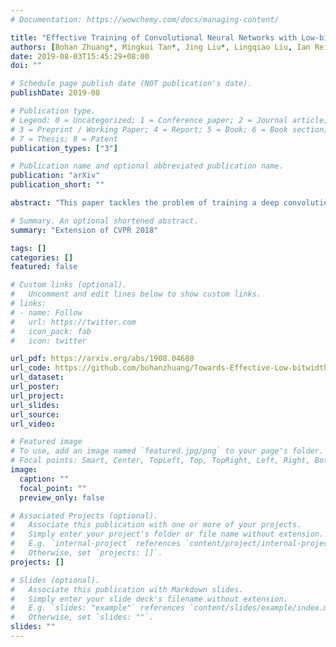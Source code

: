 ```yaml
---
# Documentation: https://wowchemy.com/docs/managing-content/

title: "Effective Training of Convolutional Neural Networks with Low-bitwidth Weights and Activations "
authors: [Bohan Zhuang*, Mingkui Tan*, Jing Liu*, Lingqiao Liu, Ian Reid, Chunhua Shen]
date: 2019-08-03T15:45:29+08:00
doi: ""

# Schedule page publish date (NOT publication's date).
publishDate: 2019-08

# Publication type.
# Legend: 0 = Uncategorized; 1 = Conference paper; 2 = Journal article;
# 3 = Preprint / Working Paper; 4 = Report; 5 = Book; 6 = Book section;
# 7 = Thesis; 8 = Patent
publication_types: ["3"]

# Publication name and optional abbreviated publication name.
publication: "arXiv"
publication_short: ""

abstract: "This paper tackles the problem of training a deep convolutional neural network of both low-bitwidth weights and activations. Optimizing a low-precision network is very challenging due to the non-differentiability of the quantizer, which may result in substantial accuracy loss. To address this, we propose three practical approaches, including (i) progressive quantization; (ii) stochastic precision; and (iii) joint knowledge distillation to improve the network training. First, for progressive quantization, we propose two schemes to progressively find good local minima. Specifically, we propose to first optimize a net with quantized weights and subsequently quantize activations. This is in contrast to the traditional methods which optimize them simultaneously. Furthermore, we propose a second progressive quantization scheme which gradually decreases the bit-width from high-precision to low-precision during training. Second, to alleviate the excessive training burden due to the multi-round training stages, we further propose a one-stage stochastic precision strategy to randomly sample and quantize sub-networks while keeping other parts in full-precision. Finally, we adopt a novel learning scheme to jointly train a full-precision model alongside the low-precision one. By doing so, the full-precision model provides hints to guide the low-precision model training and significantly improves the performance of the low-precision network. Extensive experiments on various datasets (e.g., CIFAR-100, ImageNet) show the effectiveness of the proposed methods."

# Summary. An optional shortened abstract.
summary: "Extension of CVPR 2018"

tags: []
categories: []
featured: false

# Custom links (optional).
#   Uncomment and edit lines below to show custom links.
# links:
# - name: Follow
#   url: https://twitter.com
#   icon_pack: fab
#   icon: twitter

url_pdf: https://arxiv.org/abs/1908.04680
url_code: https://github.com/bohanzhuang/Towards-Effective-Low-bitwidth-Convolutional-Neural-Networks
url_dataset:
url_poster:
url_project:
url_slides:
url_source:
url_video:

# Featured image
# To use, add an image named `featured.jpg/png` to your page's folder. 
# Focal points: Smart, Center, TopLeft, Top, TopRight, Left, Right, BottomLeft, Bottom, BottomRight.
image:
  caption: ""
  focal_point: ""
  preview_only: false

# Associated Projects (optional).
#   Associate this publication with one or more of your projects.
#   Simply enter your project's folder or file name without extension.
#   E.g. `internal-project` references `content/project/internal-project/index.md`.
#   Otherwise, set `projects: []`.
projects: []

# Slides (optional).
#   Associate this publication with Markdown slides.
#   Simply enter your slide deck's filename without extension.
#   E.g. `slides: "example"` references `content/slides/example/index.md`.
#   Otherwise, set `slides: ""`.
slides: ""
---
```

